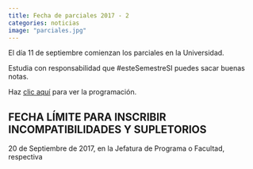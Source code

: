 ```yaml
---
title: Fecha de parciales 2017 - 2
categories: noticias
image: "parciales.jpg"
---
```


El día 11 de septiembre comienzan los parciales en la Universidad.

Estudia con responsabilidad que #esteSemestreSI puedes sacar buenas notas.

Haz [clic aquí](https://docs.google.com/document/d/e/2PACX-1vRM9SKiwRX7GnhBS8woqU1BaF2Jof8YCOat9o7TUUeEM0t8AYXl_je3sFBbhqbLsMrI7x9RhucEDOoc/pub) para ver la programación.


## FECHA LÍMITE PARA INSCRIBIR INCOMPATIBILIDADES Y SUPLETORIOS

20 de Septiembre de 2017, en la Jefatura de Programa o Facultad, respectiva
